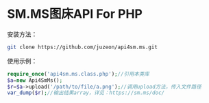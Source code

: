 # SM.MS图床API For PHP

安装方法：

```bash
git clone https://github.com/juzeon/api4sm.ms.git
```

使用示例：

```php
require_once('api4sm.ms.class.php');//引用本类库
$a=new Api4SmMs();
$r=$a->upload('/path/to/file/a.png');//调用upload方法，传入文件路径
var_dump($r);//输出结果array，详见：https://sm.ms/doc/

```